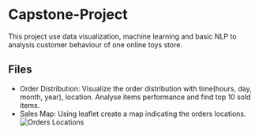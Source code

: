 # Capstone-Project
This project use data visualization, machine learning and basic NLP to analysis customer behaviour of one online toys store.

## Files
* Order Distribution: Visualize the order distribution with time(hours, day, month, year), location. Analyse items performance and find top 10 sold items.
* Sales Map: Using leaflet create a map indicating the orders locations.  
![Orders Locations](link-to-image)
